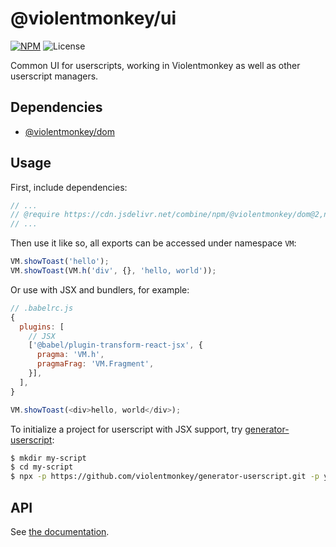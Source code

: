 # @violentmonkey/ui

[![NPM](https://img.shields.io/npm/v/@violentmonkey/ui.svg)](https://npm.im/@violentmonkey/ui)
![License](https://img.shields.io/npm/l/@violentmonkey/ui.svg)

Common UI for userscripts, working in Violentmonkey as well as other userscript managers.

## Dependencies

- [@violentmonkey/dom](https://github.com/violentmonkey/vm-dom)

## Usage

First, include dependencies:

```js
// ...
// @require https://cdn.jsdelivr.net/combine/npm/@violentmonkey/dom@2,npm/@violentmonkey/ui@0.7
// ...
```

Then use it like so, all exports can be accessed under namespace `VM`:

```js
VM.showToast('hello');
VM.showToast(VM.h('div', {}, 'hello, world'));
```

Or use with JSX and bundlers, for example:

```js
// .babelrc.js
{
  plugins: [
    // JSX
    ['@babel/plugin-transform-react-jsx', {
      pragma: 'VM.h',
      pragmaFrag: 'VM.Fragment',
    }],
  ],
}
```

```js
VM.showToast(<div>hello, world</div>);
```

To initialize a project for userscript with JSX support, try [generator-userscript](https://github.com/violentmonkey/generator-userscript):

```sh
$ mkdir my-script
$ cd my-script
$ npx -p https://github.com/violentmonkey/generator-userscript.git -p yo yo @violentmonkey/userscript
```

## API

See [the documentation](https://violentmonkey.github.io/vm-ui/modules.html).
